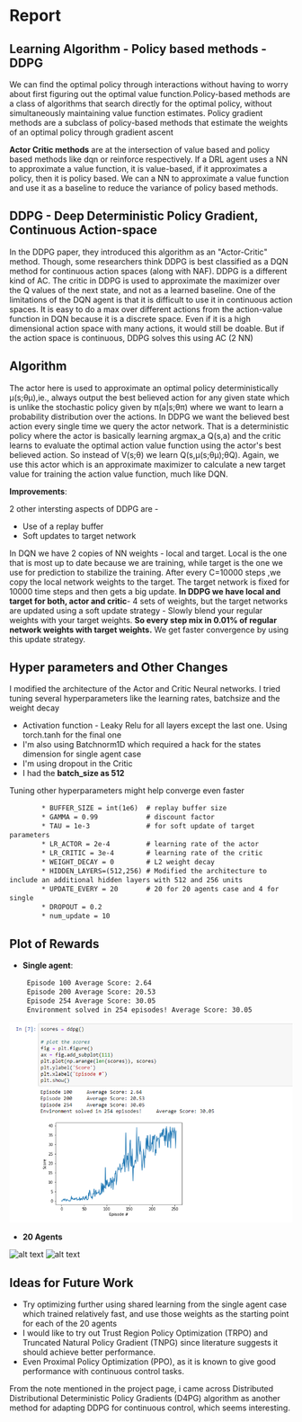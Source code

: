 # Report


## Learning Algorithm - Policy based methods  - DDPG


We can find the optimal policy through interactions without having to worry about first figuring out the optimal value function.Policy-based methods are a class of algorithms that search directly for the optimal policy, without simultaneously maintaining value function estimates. Policy gradient methods are a subclass of policy-based methods that estimate the weights of an optimal policy through gradient ascent

**Actor Critic methods** are at the intersection of value based and policy based methods like dqn or reinforce respectively. If a DRL agent uses a NN to approximate a value function, it is value-based, if it approximates a policy, then it is policy based. We can a NN to approximate a value function and use it as a baseline to reduce the variance of policy based methods.

## DDPG - Deep Deterministic Policy Gradient, Continuous Action-space

In the DDPG paper, they introduced this algorithm as an "Actor-Critic" method. Though, some researchers think DDPG is best classified as a DQN method for continuous action spaces (along with NAF). DDPG is a different kind of AC. The critic in DDPG is used to approximate the maximizer over the Q values of the next state, and not as a learned baseline. One of the limitations of the DQN agent is that it is difficult to use it in continuous action spaces. It is easy to do a max over different actions from the action-value function in DQN because it is a discrete space. Even if it is a high dimensional action space with many actions, it would still be doable. But if the action space is continuous, DDPG solves this using AC (2 NN)


## Algorithm

The actor here is used to approximate an optimal policy deterministically μ(s;θμ),ie., always output the best believed action for any given state which is unlike the stochastic policy given by π(a|s;θπ) where we want to learn a probability distribution over the actions. In DDPG we want the believed best action every single time we query the actor network. That is a deterministic policy where the actor is basically learning argmax_a Q(s,a) and the critic learns to evaluate the optimal action value function using the actor's best believed action. So instead of V(s;θ) we learn Q(s,μ(s;θμ);θQ). Again, we use this actor which is an approximate maximizer to calculate a new target value for training the action value function, much like DQN.


**Improvements**:

2 other intersting aspects of DDPG are -
* Use of a replay buffer
* Soft updates to target network

In DQN we have 2 copies of NN weights - local and target. Local is the one that is most up to date because we are training, while target is the one we use for prediction to stabilize the training. After every C=10000 steps ,we copy the local network weights to the target. The target network is fixed for 10000 time steps and then gets a big update. **In DDPG we have local and target for both, actor and critic**- 4 sets of weights, but the target networks are updated using a soft update strategy - Slowly blend your regular weights with your target weights. **So every step mix in 0.01% of regular network weights with target weights.** We get faster convergence by using this update strategy.


## Hyper parameters and Other Changes


I modified the architecture of the Actor and Critic Neural networks. I tried tuning several hyperparameters like the learning rates, batchsize and the weight decay


* Activation function  - Leaky Relu for all layers except the last one.  Using torch.tanh for the final one
* I'm also using Batchnorm1D which required a hack for the states dimension for single agent case
* I'm using dropout in the Critic
* I had the **batch_size as 512**


Tuning other hyperparameters might help converge even faster


            * BUFFER_SIZE = int(1e6)  # replay buffer size
            * GAMMA = 0.99            # discount factor
            * TAU = 1e-3              # for soft update of target parameters
            * LR_ACTOR = 2e-4         # learning rate of the actor
            * LR_CRITIC = 3e-4        # learning rate of the critic
            * WEIGHT_DECAY = 0        # L2 weight decay
            * HIDDEN_LAYERS=(512,256) # Modified the architecture to include an additional hidden layers with 512 and 256 units
            * UPDATE_EVERY = 20       # 20 for 20 agents case and 4 for single
            * DROPOUT = 0.2
            * num_update = 10



## Plot of Rewards


 * **Single agent**:



        Episode 100	Average Score: 2.64
        Episode 200	Average Score: 20.53
        Episode 254	Average Score: 30.05
        Environment solved in 254 episodes!	Average Score: 30.05


![alt text](https://github.com/snknitin/continuous-control/blob/master/curve-single.PNG)

* **20 Agents**




![alt text](https://github.com/snknitin/continuous-control/blob/master/curve-twenty_1.PNG)
![alt text](https://github.com/snknitin/continuous-control/blob/master/curve-twenty_2.PNG)

## Ideas for Future Work

* Try optimizing further using shared learning from the single agent case which trained relatively fast, and use those weights as the starting point for each of the 20 agents
* I would like to try out Trust Region Policy Optimization (TRPO) and Truncated Natural Policy Gradient (TNPG) since literature suggests it should achieve better performance.
* Even Proximal Policy Optimization (PPO), as it is known to give good performance with continuous control tasks.

From the note mentioned in the project page, i came across Distributed Distributional Deterministic Policy Gradients (D4PG) algorithm as another method for adapting DDPG for continuous control, which seems interesting.